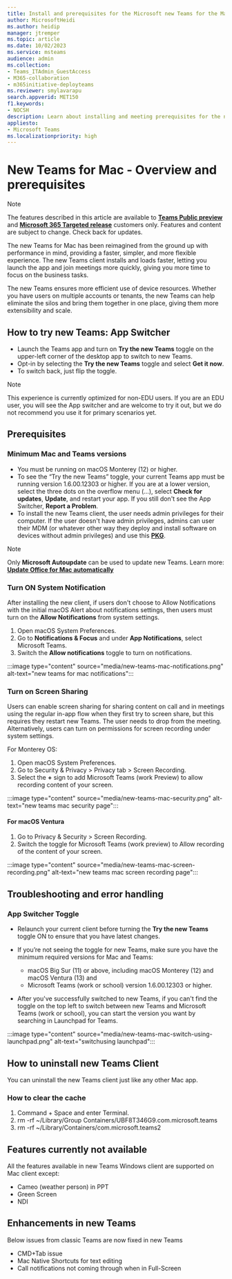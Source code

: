 ```yaml
---
title: Install and prerequisites for the Microsoft new Teams for the Mac
author: MicrosoftHeidi
ms.author: heidip
manager: jtremper
ms.topic: article
ms.date: 10/02/2023
ms.service: msteams
audience: admin
ms.collection: 
- Teams_ITAdmin_GuestAccess
- M365-collaboration
- m365initiative-deployteams
ms.reviewer: smylavarapu
search.appverid: MET150
f1.keywords:
- NOCSH
description: Learn about installing and meeting prerequisites for the new Microsoft Teams desktop client for the Mac
appliesto: 
- Microsoft Teams
ms.localizationpriority: high
---
```

# New Teams for Mac - Overview and prerequisites

>[!Note]
> The features described in this article are available to [**Teams Public preview**](/microsoftteams/public-preview-doc-updates) and [**Microsoft 365 Targeted release**](/microsoft-365/admin/manage/release-options-in-office-365?view=o365-worldwide#targeted-release) customers only. Features and content are subject to change. Check back for updates.

The new Teams for Mac has been reimagined from the ground up with performance in mind, providing a faster, simpler, and more flexible experience. The new Teams client installs and loads faster, letting you launch the app and join meetings more quickly, giving you more time to focus on the business tasks.

The new Teams ensures more efficient use of device resources. Whether you have users on multiple accounts or tenants, the new Teams can help eliminate the silos and bring them together in one place, giving them more extensibility and scale.

## How to try new Teams: App Switcher

- Launch the Teams app and turn on **Try the new Teams** toggle on the upper-left corner of the desktop app to switch to new Teams.
- Opt-in by selecting the **Try the new Teams** toggle and select **Get it now**.
- To switch back, just flip the toggle.

>[!Note]
>This experience is currently optimized for non-EDU users. If you are an EDU user, you will see the App switcher and are welcome to try it out, but we do not recommend you use it for primary scenarios yet.

## Prerequisites

### Minimum Mac and Teams versions

- You must be running on macOS Monterey (12) or higher.
- To see the “Try the new Teams” toggle, your current Teams app must be running version 1.6.00.12303 or higher. If you are at a lower version, select the three dots on the overflow menu (…), select **Check for updates**, **Update**, and restart your app. If you still don't see the App Switcher, **Report a Problem**.
- To install the new Teams client, the user needs admin privileges for their computer. If the user doesn't have admin privileges, admins can user their MDM (or whatever other way they deploy and install software on devices without admin privileges) and use this [**PKG**](https://statics.teams.cdn.office.net/production-osx/enterprise/webview2/lkg/MicrosoftTeams.pkg).

>[!Note]
> Only **Microsoft Autoupdate** can be used to update new Teams.
>Learn more: [**Update Office for Mac automatically**](https://support.microsoft.com/office/update-office-for-mac-automatically-bfd1e497-c24d-4754-92ab-910a4074d7c1)

### Turn ON System Notification

After installing the new client, if users don't choose to Allow Notifications with the initial macOS Alert about notifications settings, then users must turn on the **Allow Notifications** from system settings.

1. Open macOS System Preferences.
2. Go to **Notifications & Focus** and under **App Notifications**, select Microsoft Teams.
3. Switch the **Allow notifications** toggle to turn on notifications.

:::image type="content" source="media/new-teams-mac-notifications.png" alt-text="new teams for mac notifications":::

### Turn on Screen Sharing

Users can enable screen sharing for sharing content on call and in meetings using the regular in-app flow when they first try to screen share, but this requires they restart new Teams. The user needs to drop from the meeting. Alternatively, users can turn on permissions for screen recording under system settings.

For Monterey OS:

1. Open macOS System Preferences.
2. Go to Security & Privacy > Privacy tab > Screen Recording.
3. Select the **+** sign to add Microsoft Teams (work Preview) to allow recording content of your screen.

 :::image type="content" source="media/new-teams-mac-security.png" alt-text="new teams mac security page":::

#### For macOS Ventura

1. Go to Privacy & Security > Screen Recording.  
2. Switch the toggle for Microsoft Teams (work preview) to Allow recording of the content of your screen.

:::image type="content" source="media/new-teams-mac-screen-recording.png" alt-text="new teams mac screen recording page":::

## Troubleshooting and error handling

### App Switcher Toggle

- Relaunch your current client before turning the **Try the new Teams** toggle ON to ensure that you have latest changes.

- If you’re not seeing the toggle for new Teams, make sure you have the minimum required versions for Mac and Teams:

  - macOS Big Sur (11) or above, including macOS Monterey (12) and macOS Ventura (13) and
  - Microsoft Teams (work or school) version 1.6.00.12303 or higher.

- After you've successfully switched to new Teams, if you can't find the toggle on the top left to switch between new Teams and Microsoft Teams (work or school), you can start the version you want by searching in Launchpad for Teams.

:::image type="content" source="media/new-teams-mac-switch-using-launchpad.png" alt-text="switchusing launchpad":::

## How to uninstall new Teams Client

You can uninstall the new Teams client just like any other Mac app.

### How to clear the cache

1. Command + Space and enter Terminal.
2. rm -rf ~/Library/Group Containers/UBF8T346G9.com.microsoft.teams
3. rm -rf ~/Library/Containers/com.microsoft.teams2

## Features currently not available

All the features available in new Teams Windows client are supported on Mac client except:

- Cameo (weather person) in PPT
- Green Screen
- NDI

## Enhancements in new Teams

Below issues from classic Teams are now fixed in new Teams

- CMD+Tab issue
- Mac Native Shortcuts for text editing
- Call notifications not coming through when in Full-Screen
